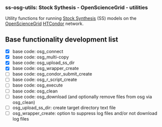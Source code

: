 ### ss-osg-utils: Stock Sythesis - OpenScienceGrid - utilities 

Utility functions for running [Stock Synthesis](https://github.com/nmfs-stock-synthesis/stock-synthesis) (SS) models on the [OpenScienceGrid](https://osg-htc.org/) [HTCondor](https://htcondor.org/) network.

## Base functionality development list
- [x] base code: osg_connect
- [x] base code: osg_multi-copy
- [x] base code: osg_upload_ss_dir
- [x] base code: osg_wrapper_create
- [ ] base code: osg_condor_submit_create
- [ ] base code: osg_r_script_create
- [ ] base code: osg_execute
- [ ] base code: osg_clean
- [ ] base code: osg_download (and optionally remove files from osg via osg_clean)
- [ ] osg_upload_ss_dir: create target directory text file
- [ ] osg_wrapper_create: option to suppress log files and/or not download log files

